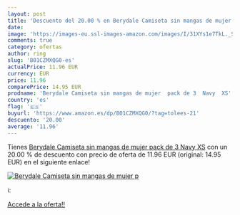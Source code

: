 ```yaml
---
layout: post
title: 'Descuento del 20.00 % en Berydale Camiseta sin mangas de mujer  p'
date: 
image: 'https://images-eu.ssl-images-amazon.com/images/I/31XYs1e7TkL._SL200_.jpg'
comments: true
category: ofertas
author: ring
slug: 'B01CZMXQG0-es'
actualPrice: 11.96 EUR
currency: EUR
price: 11.96
comparePrice: 14.95 EUR
prodname: 'Berydale Camiseta sin mangas de mujer  pack de 3  Navy  XS'
country: 'es'
flag: '🇪🇸'
buyurl: 'https://www.amazon.es/dp/B01CZMXQG0/?tag=tolees-21'
descuento: '20.00'
average: '11.96'
---
```


Tienes [Berydale Camiseta sin mangas de mujer  pack de 3  Navy  XS](https://www.amazon.es/dp/B01CZMXQG0/?tag=tolees-21) con un 20.00 % de descuento con precio de oferta de 11.96 EUR (original: 14.95 EUR) en el siguiente enlace!

[![Berydale Camiseta sin mangas de mujer  p](https://images-eu.ssl-images-amazon.com/images/I/31XYs1e7TkL._SL200_.jpg)](https://www.amazon.es/dp/B01CZMXQG0/?tag=tolees-21)

ℹ️:


[Accede a la oferta!!](https://www.amazon.es/dp/B01CZMXQG0/?tag=tolees-21)

